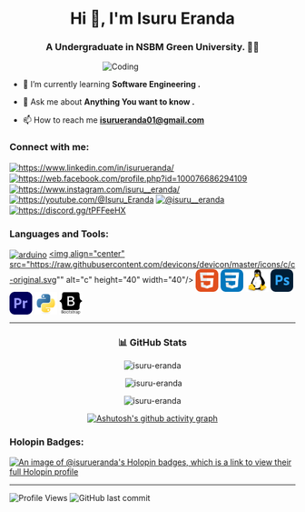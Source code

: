<h1 align="center">Hi 👋, I'm Isuru Eranda</h1>
<h3 align="center">A Undergraduate in NSBM Green University. 🧑‍💻</h3>

<img align="right" alt="Coding" width="340" src="https://cdn.dribbble.com/users/1162077/screenshots/3848914/programmer.gif">
&nbsp;

- 🌱 I’m currently learning **Software Engineering .**

- 💬 Ask me about **Anything You want to know .**

- 📫 How to reach me **isurueranda01@gmail.com**
  
<!-------- Connect with me icons --------->
<h3 align="left">Connect with me:</h3>
<p align="left">
 
<a href="https://linkedin.com/in/isuru-eranda-ba24b6270/" target="blank"><img align="center" src="https://raw.githubusercontent.com/rahuldkjain/github-profile-readme-generator/master/src/images/icons/Social/linked-in-alt.svg" alt="https://www.linkedin.com/in/isurueranda/" height="30" width="40" /></a>
<a href="https://fb.com/profile.php?id=100076686294109" target="blank"><img align="center" src="https://raw.githubusercontent.com/rahuldkjain/github-profile-readme-generator/master/src/images/icons/Social/facebook.svg" alt="https://web.facebook.com/profile.php?id=100076686294109" height="30" width="40" /></a>
<a href="https://instagram.com/isuru__eranda/" target="blank"><img align="center" src="https://raw.githubusercontent.com/rahuldkjain/github-profile-readme-generator/master/src/images/icons/Social/instagram.svg" alt="https://www.instagram.com/isuru__eranda/" height="30" width="40" /></a>
<a href="https://www.youtube.com/@Isuru_Eranda" target="blank"><img align="center" src="https://raw.githubusercontent.com/rahuldkjain/github-profile-readme-generator/master/src/images/icons/Social/youtube.svg" alt="https://youtube.com/@Isuru_Eranda" height="30" width="40" /></a>
<a href="https://twitter.com/@isuru__eranda" target="blank"><img align="center" src="https://raw.githubusercontent.com/rahuldkjain/github-profile-readme-generator/master/src/images/icons/Social/twitter.svg" alt="@isuru__eranda" height="30" width="40" /></a>
<a href="https://discord.gg/https://discord.gg/tPFFeeHX" target="blank"><img align="center" src="https://raw.githubusercontent.com/rahuldkjain/github-profile-readme-generator/master/src/images/icons/Social/discord.svg" alt="https://discord.gg/tPFFeeHX" height="30" width="40" /></a>
</p>

<!-------- Languages and Tools icons --------->

<h3 align="left">Languages and Tools:</h3>
<p align="left">
  
<a href="https://www.arduino.cc/" target="blank"><img align="center"
        src="https://cdn.worldvectorlogo.com/logos/arduino-1.svg" alt="arduino" height="40" width="40" /></a>
<a href="https://www.cprogramming.com/" target="blank"><img align="center"
        src="https://raw.githubusercontent.com/devicons/devicon/master/icons/c/c-original.svg""
        alt="c" height="40" width="40"/></a>
<a href="https://www.w3.org/html/" target="blank"><img align="center"
        src="https://github.com/tandpfun/skill-icons/blob/main/icons/HTML.svg" alt="html5" height="40" width="40" /></a>
<a href="https://www.w3schools.com/css/" target="blank"><img align="center"
        src="https://github.com/tandpfun/skill-icons/blob/main/icons/CSS.svg" alt="css3" height="40" width="40" /></a>
<a href="https://www.linux.org/" target="blank"><img align="center"
        src="https://raw.githubusercontent.com/devicons/devicon/master/icons/linux/linux-original.svg" alt="linux"
        height="40" width="40" /></a>
<a href="https://www.photoshop.com/en" target="blank"><img align="center"
        src="https://github.com/tandpfun/skill-icons/blob/main/icons/Photoshop.svg" alt="photoshop" height="40"
        width="40" /></a>
<a href="https://www.adobe.com/products/premiere.html" target="blank"><img align="center"
        src="https://github.com/tandpfun/skill-icons/blob/main/icons/Premiere.svg" alt="premiere" height="40"
        width="40" /></a>
<a href="https://www.python.org" target="blank"><img align="center"
        src="https://raw.githubusercontent.com/devicons/devicon/master/icons/python/python-original.svg" alt="python" height="40"
        width="40" /></a>
<a href="https://getbootstrap.com" target="blank"><img align="center"
        src="https://raw.githubusercontent.com/devicons/devicon/master/icons/bootstrap/bootstrap-plain-wordmark.svg" alt="bootstrap" height="40"
        width="40" /></a>
</p>
<hr/>

<!-------- Status -------->

<div align="center">
<h3> 📊 GitHub Stats </h3>
<p><img  src="https://github-readme-streak-stats.herokuapp.com/?user=isuru-eranda&" alt="isuru-eranda" /></p>

<p>&nbsp;<img src="https://github-readme-stats.vercel.app/api?username=isuru-eranda&show_icons=true&locale=en" alt="isuru-eranda" /></p>

<p><img  src="https://github-readme-stats.vercel.app/api/top-langs?username=isuru-eranda&show_icons=true&locale=en&layout=compact" alt="isuru-eranda" /></p>

[![Ashutosh's github activity graph](https://github-readme-activity-graph.vercel.app/graph?username=Isuru-Eranda&theme=github-compact)](https://github.com/ashutosh00710/github-readme-activity-graph)

 </div>
 
<!-- Holopin Badges -->

<h3 align="left">Holopin Badges:</h3>

[![An image of @isurueranda's Holopin badges, which is a link to view their full Holopin profile](https://holopin.me/isurueranda)](https://holopin.io/@isurueranda)
 
<hr/>

<!-------- Status -------->

![Profile Views](https://komarev.com/ghpvc/?username=Isuru-Eranda)
![GitHub last commit](https://img.shields.io/github/last-commit/Isuru-Eranda/Isuru-Eranda)

